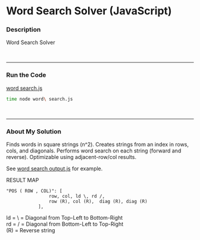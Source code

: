# Word Search Solver (JavaScript)


### Description

Word Search Solver

<br />

---
### Run the Code

[word search.js](https://github.com/wrightben/codeeval/blob/master/code/word%20search.js)

```sh
time node word\ search.js
```

<br />

---
### About My Solution

Finds words in square strings (n^2). Creates strings from an index in rows, cols, and diagonals. Performs word search on each string (forward and reverse). Optimizable using adjacent-row/col results.

See [word search output.js](https://github.com/wrightben/codeeval/blob/master/code/output/word%20search%20output.js) for example. 


RESULT MAP

```
"POS ( ROW , COL)":	[
				row, col, ld \, rd /, 
				row (R), col (R),  diag (R), diag (R)
			],
```

ld = \ = Diagonal from Top-Left to Bottom-Right <br />
rd = / = Diagonal from Bottom-Left to Top-Right <br />
(R) = Reverse string
